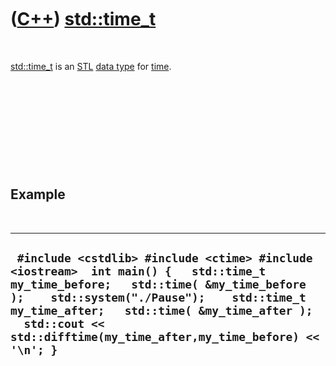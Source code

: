 
 

 

 

 

 

([C++](Cpp.md)) [std::time\_t](CppTime_t.md)
==============================================

 

[std::time\_t](CppTime_t.md) is an [STL](CppStl.md) [data
type](CppDataType.md) for [time](CppTime.md).

 

 

 

 

 

Example
-------

 

  -------------------------------------------------------------------------------------------------------------------------------------------------------------------------------------------------------------------------------------------------------------------------------------------------------
  ` #include <cstdlib> #include <ctime> #include <iostream>  int main() {   std::time_t my_time_before;   std::time( &my_time_before );    std::system("./Pause");    std::time_t my_time_after;   std::time( &my_time_after );    std::cout << std::difftime(my_time_after,my_time_before) << '\n'; }`
  -------------------------------------------------------------------------------------------------------------------------------------------------------------------------------------------------------------------------------------------------------------------------------------------------------

 

 

 

 

 

 

